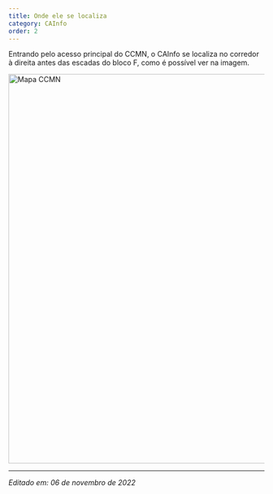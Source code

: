 ```yaml
---
title: Onde ele se localiza
category: CAInfo
order: 2
---
```


<TEXTO>
<p>Entrando pelo acesso principal do CCMN, o CAInfo se localiza no corredor à direita antes das escadas do bloco F, como é possível ver na imagem.</p>
  
  <img src="https://user-images.githubusercontent.com/117023804/200184937-617bc8e3-8eed-4335-93e6-0ca2f18cb067.png" alt="Mapa CCMN" style="height: 767px; width: 900px;"/>

---

*Editado em: 06 de novembro de 2022*
